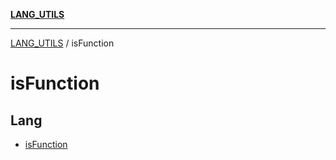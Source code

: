 [**LANG_UTILS**](../README.md)

***

[LANG_UTILS](../README.md) / isFunction

# isFunction

## Lang

- [isFunction](functions/isFunction.md)
